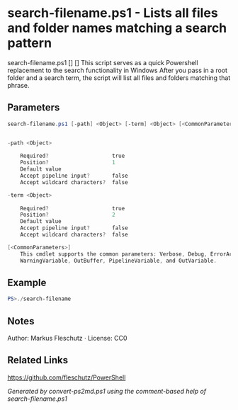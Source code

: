 # search-filename.ps1 - Lists all files and folder names matching a search pattern

search-filename.ps1 [<path>] [<term>]
This script serves as a quick Powershell replacement to the search functionality in Windows
After you pass in a root folder and a search term, the script will list all files and folders matching that phrase.

## Parameters
```powershell
search-filename.ps1 [-path] <Object> [-term] <Object> [<CommonParameters>]


-path <Object>
    
    Required?                    true
    Position?                    1
    Default value                
    Accept pipeline input?       false
    Accept wildcard characters?  false

-term <Object>
    
    Required?                    true
    Position?                    2
    Default value                
    Accept pipeline input?       false
    Accept wildcard characters?  false

[<CommonParameters>]
    This cmdlet supports the common parameters: Verbose, Debug, ErrorAction, ErrorVariable, WarningAction, 
    WarningVariable, OutBuffer, PipelineVariable, and OutVariable.
```

## Example
```powershell
PS>./search-filename
```


## Notes
Author: Markus Fleschutz · License: CC0

## Related Links
https://github.com/fleschutz/PowerShell

*Generated by convert-ps2md.ps1 using the comment-based help of search-filename.ps1*

